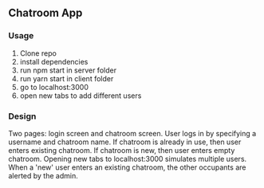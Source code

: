 ## Chatroom App

### Usage

1. Clone repo
2. install dependencies
3. run npm start in server folder
4. run yarn start in client folder
5. go to localhost:3000
6. open new tabs to add different users

### Design

Two pages: login screen and chatroom screen. User logs in by specifying a username and chatroom name. If chatroom is already in use, then user enters existing chatroom. If chatroom is new, then user enters empty chatroom. Opening new tabs to localhost:3000 simulates multiple users. When a 'new' user enters an existing chatroom, the other occupants are alerted by the admin.

